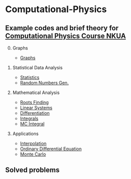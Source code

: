 # Computational-Physics

Example codes and brief theory for [Computational Physics Course NKUA](https://eclass.uoa.gr/courses/PHYS192/)
-----------------------------------------------------------------------------------------------------------------------------------------------------------

0. Graphs
   - [Graphs](https://github.com/costpetrides/Computational-Physics/tree/main/Graphs)

1. Statistical Data Analysis
   - [Statistics](https://github.com/costpetrides/Computational-Physics/tree/main/Statistics)
   - [Random Numbers Gen.](https://github.com/costpetrides/Computational-Physics/tree/main/Random%20Numbers%20Gen.)

2. Mathematical Αnalysis
   - [Roots Finding](https://github.com/costpetrides/Computational-Physics/tree/main/Roots%20Finding)
   - [Linear Systems](https://github.com/costpetrides/Computational-Physics/tree/main/LinearSystems)
   - [Differentiation](https://github.com/costpetrides/Computational-Physics/tree/main/Differentiation)
   - [Ιntegrals](https://github.com/costpetrides/Computational-Physics/tree/main/Integrals)
   - [MC Integral](https://github.com/costpetrides/Computational-Physics/tree/main/MC%20Integral)
   
3. Applications
   - [Interpolation](https://github.com/costpetrides/Computational-Physics/tree/main/Interpolation)
   - [Ordinary Differential Equation](https://github.com/costpetrides/Computational-Physics/tree/main/ODE)
   - [Monte Carlo](https://github.com/costpetrides/Computational-Physics/tree/main/Monte%20Carlo)



Solved problems 
-----------------------------------------------------------------------------------------------------------------------------------------------------------

